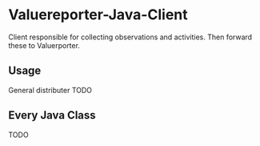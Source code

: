 # Valuereporter-Java-Client
Client responsible for collecting observations and activities. Then forward these to Valuerporter.


## Usage
General distributer TODO

## Every Java Class

TODO





